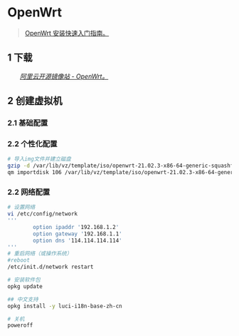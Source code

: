 # OpenWrt

> [OpenWrt 安装快速入门指南。](https://openwrt.org/zh/docs/guide-quick-start/start)

## 1 下载

&emsp;&emsp;*[阿里云开源镜像站 - OpenWrt。](https://mirrors.aliyun.com/openwrt/)*

## 2 创建虚拟机

### 2.1 基础配置

### 2.2 个性化配置

```bash
# 导入img文件并建立磁盘
gzip -d /var/lib/vz/template/iso/openwrt-21.02.3-x86-64-generic-squashfs-combined-efi.img.gz
qm importdisk 106 /var/lib/vz/template/iso/openwrt-21.02.3-x86-64-generic-squashfs-combined-efi.img local-lvm
```

### 2.2 网络配置

```bash
# 设置网络
vi /etc/config/network
'''
        option ipaddr '192.168.1.2'
        option gateway '192.168.1.1'
        option dns '114.114.114.114'
'''
# 重启网络（或操作系统）
#reboot
/etc/init.d/network restart

# 安装软件包
opkg update

## 中文支持
opkg install -y luci-i18n-base-zh-cn

# 关机
poweroff
```
